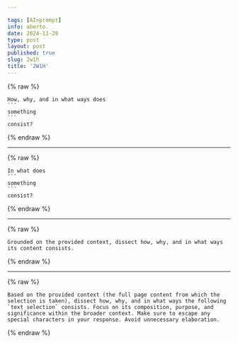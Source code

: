 ```yaml
---

tags: [AI>prompt]
info: aberto.
date: 2024-11-28
type: post
layout: post
published: true
slug: 2w1h
title: '2W1H'
---
```

{% raw %}
````
How, why, and in what ways does
```
something
```
consist?
````
{% endraw %}
***
{% raw %}
````
In what does
```
something
```
consist?
````
{% endraw %}
***
{% raw %}
```
Grounded on the provided context, dissect how, why, and in what ways its content consists.
```
{% endraw %}
***
{% raw %}
```
Based on the provided context (the full page content from which the selection is taken), dissect how, why, and in what ways the following `text selection` consists. Focus on its composition, purpose, and significance within the broader context. Make sure to escape any special characters in your response. Avoid unnecessary elaboration.
```
{% endraw %}
